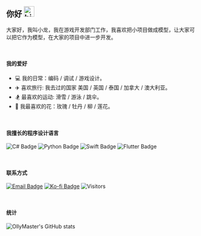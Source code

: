 ## 你好 <img src="https://user-images.githubusercontent.com/1303154/88677602-1635ba80-d120-11ea-84d8-d263ba5fc3c0.gif" width="28px" height="28px" alt="hi">

大家好，我叫小龙，我在游戏开发部门工作，我喜欢把小项目做成模型，让大家可以把它作为模型，在大家的项目中进一步开发。

<br>

#### 我的爱好

- 💻 我的日常：编码 / 调试 / 游戏设计。
- ✈️ 喜欢旅行: 我去过的国家 美国 / 英国 / 泰国 / 加拿大 / 澳大利亚。
- 🏂 最喜欢的运动: 滑雪 / 游泳 / 跳伞。
- 💐 我最喜欢的花：玫瑰 / 牡丹 / 柳 / 莲花。

<br>

#### 我擅长的程序设计语言

![C# Badge](https://img.shields.io/badge/-csharp-0cc206?style=for-the-badge&labelColor=black&logo=csharp&logoColor=0cc206) ![Python Badge](https://img.shields.io/badge/-python-0091ff?style=for-the-badge&labelColor=black&logo=python&logoColor=0091ff) ![Swift Badge](https://img.shields.io/badge/-swift-ff8c00?style=for-the-badge&labelColor=black&logo=swift&logoColor=#ff8c00) ![Flutter Badge](https://img.shields.io/badge/-flutter-00c3ff?style=for-the-badge&labelColor=black&logo=flutter&logoColor=00c3ff)

<br>

#### 联系方式

[![Email Badge](https://img.shields.io/badge/-Email-ff001e?style=for-the-badge&labelColor=black&logo=gmail&logoColor=ffffff)](mailto:public.host@outlook.com) [![Ko-fi Badge](https://img.shields.io/badge/-Support-00aeff?style=for-the-badge&labelColor=000000&logo=kofi&logoColor=ffffff)](https://ko-fi.com/N4N7EE1I4) ![Visitors](https://api.visitorbadge.io/api/visitors?path=https%3A%2F%2Fgithub.com%2Follymaster&countColor=%232ccce4)

<br>

#### 统计

![OllyMaster's GitHub stats](https://github-readme-stats.vercel.app/api?username=ollymaster&count_private=true&theme=tokyonight&hide=contribs,prs)
